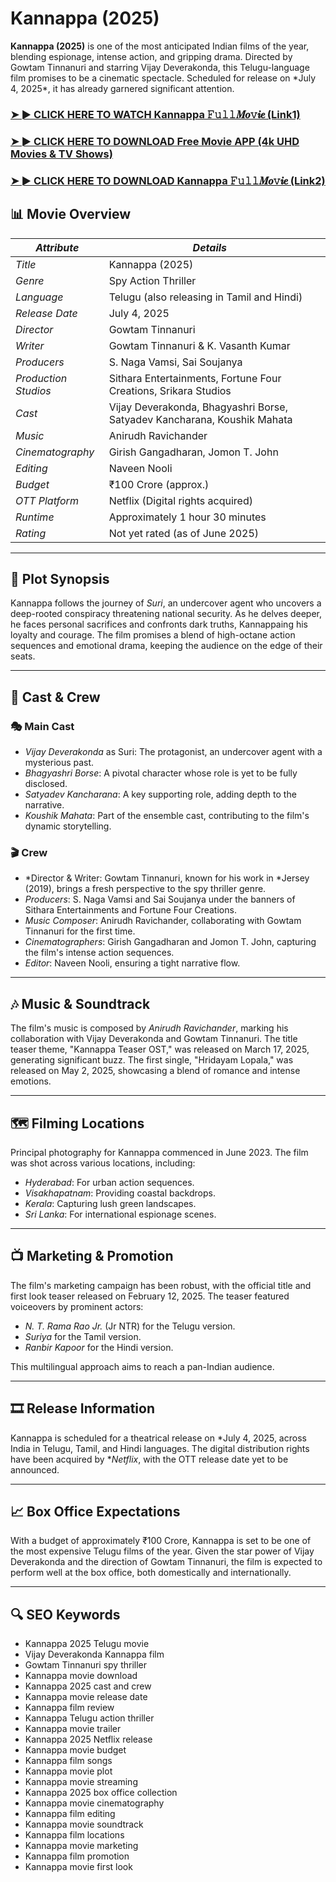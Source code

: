 <h1>Kannappa (2025)</h1>

<p><b>Kannappa (2025)</b> is one of the most anticipated Indian films of the year, blending espionage, intense action, and gripping drama. Directed by Gowtam Tinnanuri and starring Vijay Deverakonda, this Telugu-language film promises to be a cinematic spectacle. Scheduled for release on *July 4, 2025*, it has already garnered significant attention.</p>

### <a href="https://t.co/Ygz4rIrhts" rel="nofollow">➤ ► CLICK HERE TO WATCH Kannappa 𝙵𝚞𝚕𝚕𝑴𝒐𝚟𝒊𝒆 (Link1)</a>

### <a href="https://t.co/Ygz4rIrhts" rel="nofollow">➤ ► CLICK HERE TO DOWNLOAD Free Movie APP (4k UHD Movies & TV Shows)</a>

### <a href="https://t.co/Ygz4rIrhts" rel="nofollow">➤ ► CLICK HERE TO DOWNLOAD Kannappa 𝙵𝚞𝚕𝚕𝑴𝒐𝚟𝒊𝒆 (Link2)</a>

## 📊 Movie Overview

| *Attribute*          | *Details*                                                              |                                                                                                                                  |
| ---------------------- | ------------------------------------------------------------------------ | -------------------------------------------------------------------------------------------------------------------------------- |
| *Title*              | Kannappa (2025)                                                           |                                                                                                                                  |
| *Genre*              | Spy Action Thriller                                                      |                                                                                                                                  |
| *Language*           | Telugu (also releasing in Tamil and Hindi)                               |                                                                                                                                  |
| *Release Date*       | July 4, 2025                                                             |                                                                                                                                  |
| *Director*           | Gowtam Tinnanuri                                                         |                                                                                                                                  |
| *Writer*             | Gowtam Tinnanuri & K. Vasanth Kumar                                      |                                                                                                                                  |
| *Producers*          | S. Naga Vamsi, Sai Soujanya                                              |                                                                                                                                  |
| *Production Studios* | Sithara Entertainments, Fortune Four Creations, Srikara Studios          |                                                                                                                                  |
| *Cast*               | Vijay Deverakonda, Bhagyashri Borse, Satyadev Kancharana, Koushik Mahata |                                                                                                                                  |
| *Music*              | Anirudh Ravichander                                                      |                                                                                                                                  |
| *Cinematography*     | Girish Gangadharan, Jomon T. John                                        |                                                                                                                                  |
| *Editing*            | Naveen Nooli                                                             |                                                                                                                                  |
| *Budget*             | ₹100 Crore (approx.)                                                     |                                                                                                                                  |
| *OTT Platform*       | Netflix (Digital rights acquired)                                        |                                                                                                                                  |
| *Runtime*            | Approximately 1 hour 30 minutes                                          |                                                                                                                                  |
| *Rating*             | Not yet rated (as of June 2025)                                          |  |

---

## 🎥 Plot Synopsis

Kannappa follows the journey of *Suri*, an undercover agent who uncovers a deep-rooted conspiracy threatening national security. As he delves deeper, he faces personal sacrifices and confronts dark truths, Kannappaing his loyalty and courage. The film promises a blend of high-octane action sequences and emotional drama, keeping the audience on the edge of their seats.

---

## 👥 Cast & Crew

### 🎭 Main Cast

* *Vijay Deverakonda* as Suri: The protagonist, an undercover agent with a mysterious past.
* *Bhagyashri Borse*: A pivotal character whose role is yet to be fully disclosed.
* *Satyadev Kancharana*: A key supporting role, adding depth to the narrative.
* *Koushik Mahata*: Part of the ensemble cast, contributing to the film's dynamic storytelling.

### 🎬 Crew

* *Director & Writer: Gowtam Tinnanuri, known for his work in *Jersey (2019), brings a fresh perspective to the spy thriller genre.
* *Producers*: S. Naga Vamsi and Sai Soujanya under the banners of Sithara Entertainments and Fortune Four Creations.
* *Music Composer*: Anirudh Ravichander, collaborating with Gowtam Tinnanuri for the first time.
* *Cinematographers*: Girish Gangadharan and Jomon T. John, capturing the film's intense action sequences.
* *Editor*: Naveen Nooli, ensuring a tight narrative flow.

---

## 🎶 Music & Soundtrack

The film's music is composed by *Anirudh Ravichander*, marking his collaboration with Vijay Deverakonda and Gowtam Tinnanuri. The title teaser theme, "Kannappa Teaser OST," was released on March 17, 2025, generating significant buzz. The first single, "Hridayam Lopala," was released on May 2, 2025, showcasing a blend of romance and intense emotions.

---

## 🗺 Filming Locations

Principal photography for Kannappa commenced in June 2023. The film was shot across various locations, including:

* *Hyderabad*: For urban action sequences.
* *Visakhapatnam*: Providing coastal backdrops.
* *Kerala*: Capturing lush green landscapes.
* *Sri Lanka*: For international espionage scenes.

---

## 📺 Marketing & Promotion

The film's marketing campaign has been robust, with the official title and first look teaser released on February 12, 2025. The teaser featured voiceovers by prominent actors:

* *N. T. Rama Rao Jr.* (Jr NTR) for the Telugu version.
* *Suriya* for the Tamil version.
* *Ranbir Kapoor* for the Hindi version.

This multilingual approach aims to reach a pan-Indian audience.

---

## 🎞 Release Information

Kannappa is scheduled for a theatrical release on *July 4, 2025, across India in Telugu, Tamil, and Hindi languages. The digital distribution rights have been acquired by **Netflix*, with the OTT release date yet to be announced.

---

## 📈 Box Office Expectations

With a budget of approximately ₹100 Crore, Kannappa is set to be one of the most expensive Telugu films of the year. Given the star power of Vijay Deverakonda and the direction of Gowtam Tinnanuri, the film is expected to perform well at the box office, both domestically and internationally.

---

## 🔍 SEO Keywords

* Kannappa 2025 Telugu movie
* Vijay Deverakonda Kannappa film
* Gowtam Tinnanuri spy thriller
* Kannappa movie download
* Kannappa 2025 cast and crew
* Kannappa movie release date
* Kannappa film review
* Kannappa Telugu action thriller
* Kannappa movie trailer
* Kannappa 2025 Netflix release
* Kannappa movie budget
* Kannappa film songs
* Kannappa movie plot
* Kannappa movie streaming
* Kannappa 2025 box office collection
* Kannappa movie cinematography
* Kannappa film editing
* Kannappa movie soundtrack
* Kannappa film locations
* Kannappa movie marketing
* Kannappa film promotion
* Kannappa movie first look
